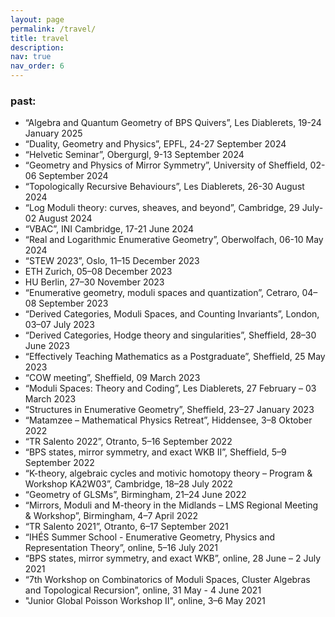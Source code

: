 ```yaml
---
layout: page
permalink: /travel/
title: travel
description: 
nav: true
nav_order: 6
---
```


<!--
<h3>upcoming:</h3>
<ul>
</ul>
 -->

<h3>past:</h3>
 <ul>
  <li>“Algebra and Quantum Geometry of BPS Quivers”, Les Diablerets, 19-24 January 2025</li>
  <li>“Duality, Geometry and Physics”, EPFL, 24-27 September 2024</li>
  <li>“Helvetic Seminar”, Obergurgl, 9-13 September 2024</li>
  <li>“Geometry and Physics of Mirror Symmetry”, University of Sheffield, 02-06 September 2024</li>
  <li>“Topologically Recursive Behaviours”, Les Diablerets, 26-30 August 2024</li>
  <li>“Log Moduli theory: curves, sheaves, and beyond”, Cambridge, 29 July-02 August 2024</li>
  <li>“VBAC”, INI Cambridge, 17-21 June 2024</li>
  <li>“Real and Logarithmic Enumerative Geometry”, Oberwolfach, 06-10 May 2024</li>
  <li>“STEW 2023”, Oslo, 11–15 December 2023</li>
  <li>ETH Zurich, 05–08 December 2023</li>
  <li>HU Berlin, 27–30 November 2023</li>
  <li>“Enumerative geometry, moduli spaces and quantization”, Cetraro, 04–08 September 2023</li>
  <li>“Derived Categories, Moduli Spaces, and Counting Invariants”, London, 03–07 July 2023</li>
  <li>“Derived Categories, Hodge theory and singularities”, Sheffield, 28–30 June 2023</li>
  <li>“Effectively Teaching Mathematics as a Postgraduate”, Sheffield, 25 May 2023</li>
  <li>“COW meeting”, Sheffield, 09 March 2023</li>
  <li>“Moduli Spaces: Theory and Coding”, Les Diablerets, 27 February – 03 March 2023</li>
  <li>“Structures in Enumerative Geometry”, Sheffield, 23–27 January 2023</li>
  <li>“Matamzee – Mathematical Physics Retreat”, Hiddensee, 3–8 Oktober 2022</li>
  <li>“TR Salento 2022”, Otranto, 5–16 September 2022</li>
  <li>“BPS states, mirror symmetry, and exact WKB II”, Sheffield, 5–9 September 2022</li>
  <li>“K-theory, algebraic cycles and motivic homotopy theory – Program & Workshop KA2W03”, Cambridge, 18–28 July 2022</li>
  <li>“Geometry of GLSMs”, Birmingham, 21–24 June 2022</li>
  <li>“Mirrors, Moduli and M-theory in the Midlands – LMS Regional Meeting & Workshop”, Birmingham, 4–7 April 2022</li>
  <li>“TR Salento 2021”, Otranto, 6–17 September 2021</li>
  <li>“IHÉS Summer School - Enumerative Geometry, Physics and Representation Theory”, online, 5–16 July 2021</li>
  <li>“BPS states, mirror symmetry, and exact WKB”, online, 28 June – 2 July 2021</li>
  <li>“7th Workshop on Combinatorics of Moduli Spaces, Cluster Algebras and Topological Recursion”, online, 31 May - 4 June 2021</li>
  <li>"Junior Global Poisson Workshop II", online, 3–6 May 2021</li>
</ul>
